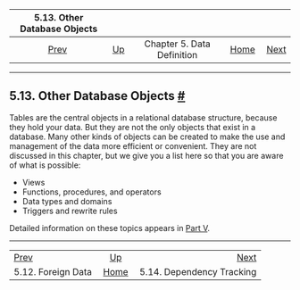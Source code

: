 <!--?xml version="1.0" encoding="UTF-8" standalone="no"?-->

|             5.13. Other Database Objects            |                                             |                            |                                                       |                                                      |
| :-------------------------------------------------: | :------------------------------------------ | :------------------------: | ----------------------------------------------------: | ---------------------------------------------------: |
| [Prev](ddl-foreign-data.html "5.12. Foreign Data")  | [Up](ddl.html "Chapter 5. Data Definition") | Chapter 5. Data Definition | [Home](index.html "PostgreSQL 17devel Documentation") |  [Next](ddl-depend.html "5.14. Dependency Tracking") |

***

## 5.13. Other Database Objects [#](#DDL-OTHERS)

Tables are the central objects in a relational database structure, because they hold your data. But they are not the only objects that exist in a database. Many other kinds of objects can be created to make the use and management of the data more efficient or convenient. They are not discussed in this chapter, but we give you a list here so that you are aware of what is possible:

*   Views
*   Functions, procedures, and operators
*   Data types and domains
*   Triggers and rewrite rules

Detailed information on these topics appears in [Part V](server-programming.html "Part V. Server Programming").

***

|                                                     |                                                       |                                                      |
| :-------------------------------------------------- | :---------------------------------------------------: | ---------------------------------------------------: |
| [Prev](ddl-foreign-data.html "5.12. Foreign Data")  |      [Up](ddl.html "Chapter 5. Data Definition")      |  [Next](ddl-depend.html "5.14. Dependency Tracking") |
| 5.12. Foreign Data                                  | [Home](index.html "PostgreSQL 17devel Documentation") |                            5.14. Dependency Tracking |

